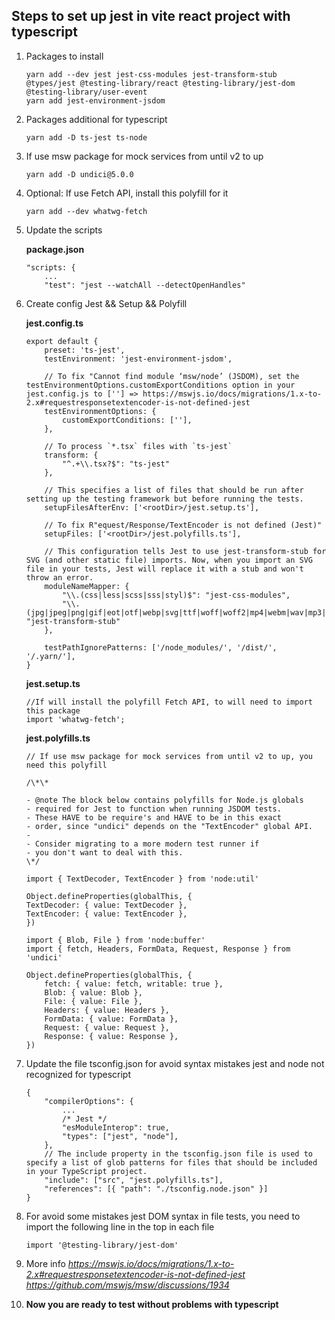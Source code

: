 ## Steps to set up jest in vite react project with typescript

1. Packages to install

    ```
    yarn add --dev jest jest-css-modules jest-transform-stub @types/jest @testing-library/react @testing-library/jest-dom @testing-library/user-event
    yarn add jest-environment-jsdom
    ```

2. Packages additional for typescript
    ```
    yarn add -D ts-jest ts-node
    ```
3. If use msw package for mock services from until v2 to up

    ```
    yarn add -D undici@5.0.0
    ```

4. Optional: If use Fetch API, install this polyfill for it

    ```
    yarn add --dev whatwg-fetch
    ```

5. Update the scripts

    **package.json**

    ```
    "scripts: {
        ...
        "test": "jest --watchAll --detectOpenHandles"
    ```

6. Create config Jest && Setup && Polyfill

    **jest.config.ts**

    ```
    export default {
        preset: 'ts-jest',
        testEnvironment: 'jest-environment-jsdom',

        // To fix "Cannot find module ‘msw/node’ (JSDOM), set the testEnvironmentOptions.customExportConditions option in your jest.config.js to [''] => https://mswjs.io/docs/migrations/1.x-to-2.x#requestresponsetextencoder-is-not-defined-jest
        testEnvironmentOptions: {
            customExportConditions: [''],
        },

        // To process `*.tsx` files with `ts-jest`
        transform: {
            "^.+\\.tsx?$": "ts-jest"
        },

        // This specifies a list of files that should be run after setting up the testing framework but before running the tests.
        setupFilesAfterEnv: ['<rootDir>/jest.setup.ts'],

        // To fix R"equest/Response/TextEncoder is not defined (Jest)"
        setupFiles: ['<rootDir>/jest.polyfills.ts'],

        // This configuration tells Jest to use jest-transform-stub for SVG (and other static file) imports. Now, when you import an SVG file in your tests, Jest will replace it with a stub and won't throw an error.
        moduleNameMapper: {
            "\\.(css|less|scss|sss|styl)$": "jest-css-modules",
            "\\.(jpg|jpeg|png|gif|eot|otf|webp|svg|ttf|woff|woff2|mp4|webm|wav|mp3|m4a|aac|oga)$": "jest-transform-stub"
        },

        testPathIgnorePatterns: ['/node_modules/', '/dist/', '/.yarn/'],
    }
    ```

    **jest.setup.ts**

    ```
    //If will install the polyfill Fetch API, to will need to import this package
    import 'whatwg-fetch';
    ```

    **jest.polyfills.ts**

    ```
    // If use msw package for mock services from until v2 to up, you need this polyfill

    /\*\*

    - @note The block below contains polyfills for Node.js globals
    - required for Jest to function when running JSDOM tests.
    - These HAVE to be require's and HAVE to be in this exact
    - order, since "undici" depends on the "TextEncoder" global API.
    -
    - Consider migrating to a more modern test runner if
    - you don't want to deal with this.
    \*/

    import { TextDecoder, TextEncoder } from 'node:util'

    Object.defineProperties(globalThis, {
    TextDecoder: { value: TextDecoder },
    TextEncoder: { value: TextEncoder },
    })

    import { Blob, File } from 'node:buffer'
    import { fetch, Headers, FormData, Request, Response } from 'undici'

    Object.defineProperties(globalThis, {
        fetch: { value: fetch, writable: true },
        Blob: { value: Blob },
        File: { value: File },
        Headers: { value: Headers },
        FormData: { value: FormData },
        Request: { value: Request },
        Response: { value: Response },
    })
    ```

7. Update the file tsconfig.json for avoid syntax mistakes jest and node not recognized for typescript

    ```
    {
        "compilerOptions": {
            ...
            /* Jest */
            "esModuleInterop": true,
            "types": ["jest", "node"],
        },
        // The include property in the tsconfig.json file is used to specify a list of glob patterns for files that should be included in your TypeScript project.
        "include": ["src", "jest.polyfills.ts"],
        "references": [{ "path": "./tsconfig.node.json" }]
    }

    ```

8. For avoid some mistakes jest DOM syntax in file tests, you need to import the following line in the top in each file

    ```
    import '@testing-library/jest-dom'
    ```

9. More info
   *https://mswjs.io/docs/migrations/1.x-to-2.x#requestresponsetextencoder-is-not-defined-jest*
   *https://github.com/mswjs/msw/discussions/1934*

10. ****Now you are ready to test without problems with typescript****